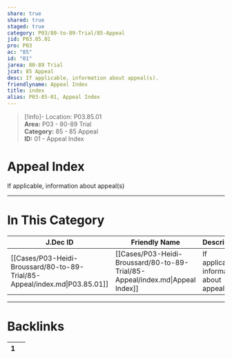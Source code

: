 ```yaml
---  
share: true  
shared: true  
staged: true  
category: P03/80-to-89-Trial/85-Appeal  
jid: P03.85.01  
pro: P03  
ac: "85"  
id: "01"  
jarea: 80-89 Trial  
jcat: 85 Appeal  
desc: If applicable, information about appeal(s).  
friendlyname: Appeal Index  
title: index  
alias: P03-85-01, Appeal Index  
---  
```

  
>[!info]- Location: P03.85.01  
>**Area:** P03 - 80-89 Trial  
>**Category:** 85 - 85 Appeal  
>**ID:** 01 - Appeal Index  
  
# Appeal Index  
  
If applicable, information about appeal(s)  
   
  
  
---  
# In This Category  
  
| J.Dec ID                                                                   | Friendly Name                                                                 | Description                                 |  
| -------------------------------------------------------------------------- | ----------------------------------------------------------------------------- | ------------------------------------------- |  
| [[Cases/P03-Heidi-Broussard/80-to-89-Trial/85-Appeal/index.md\|P03.85.01]] | [[Cases/P03-Heidi-Broussard/80-to-89-Trial/85-Appeal/index.md\|Appeal Index]] | If applicable, information about appeal(s). |  
  
  
---  
# Backlinks  
<div><table class="dataview table-view-table"><thead class="table-view-thead"><tr class="table-view-tr-header"><th class="table-view-th"><span></span><span class="dataview small-text">1</span></th><th class="table-view-th"><span></span></th></tr></thead><tbody class="table-view-tbody"></tbody></table></div>